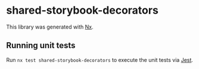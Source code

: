 # shared-storybook-decorators

This library was generated with [Nx](https://nx.dev).

## Running unit tests

Run `nx test shared-storybook-decorators` to execute the unit tests via [Jest](https://jestjs.io).
